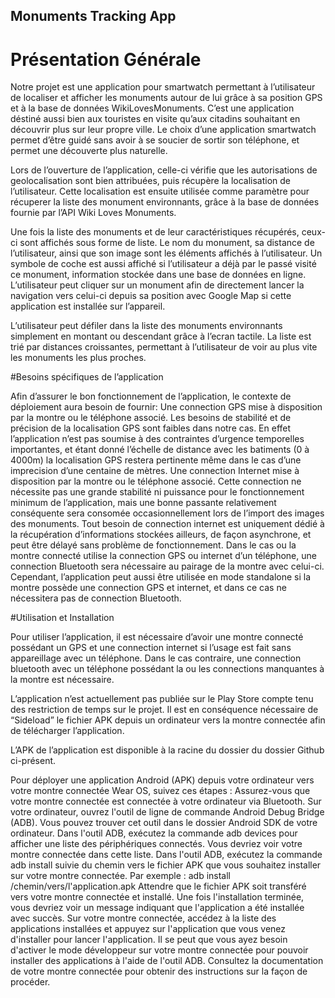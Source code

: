 ## Monuments Tracking App

# Présentation Générale

Notre projet est une application pour smartwatch permettant à l’utilisateur de localiser et afficher les monuments autour de lui grâce à sa position GPS et à la base de données WikiLovesMonuments. C’est une application déstiné aussi bien aux touristes en visite qu’aux citadins souhaitant en découvrir plus sur leur propre ville. Le choix d’une application smartwatch permet d’être guidé sans avoir à se soucier de sortir son téléphone, et permet une découverte plus naturelle.

Lors de l’ouverture de l’application, celle-ci vérifie que les autorisations de geolocalisation sont bien attribuées, puis récupère la localisation de l’utilisateur. Cette localisation est ensuite utilisée comme paramètre pour récuperer la liste des monument environnants, grâce à la base de données fournie par l’API Wiki Loves Monuments.

Une fois la liste des monuments et de leur caractéristiques récupérés, ceux-ci sont affichés sous forme de liste.
Le nom du monument, sa distance de l’utilisateur, ainsi que son image sont les éléments affichés à l’utilisateur. Un symbole de coche est aussi affiché si l’utilisateur a déjà par le passé visité ce monument, information stockée dans une base de données en ligne.
L’utilisateur peut cliquer sur un monument afin de directement lancer la navigation vers celui-ci depuis sa position avec Google Map si cette application est installée sur l’appareil.

L’utilisateur peut défiler dans la liste des monuments environnants simplement en montant ou descendant grâce à l’ecran tactile. La liste est trié par distances croissantes, permettant à l’utilisateur de voir au plus vite les monuments les plus proches.

#Besoins spécifiques de l’application

Afin d’assurer le bon fonctionnement de l’application, le contexte de déploiement aura besoin de fournir:
Une connection GPS mise à disposition par la montre ou le téléphone associé. Les besoins de stabilité et de précision de la localisation GPS sont faibles dans notre cas. En effet l’application n’est pas soumise à des contraintes d’urgence temporelles importantes, et étant donné l’échelle de distance avec les batiments (0 à 4000m) la localisation GPS restera pertinente même dans le cas d’une imprecision d’une centaine de mètres.
Une connection Internet mise à disposition par la montre ou le téléphone associé. Cette connection ne nécessite pas une grande stabilité ni puissance pour le fonctionnement minimum de l’application, mais une bonne passante relativement conséquente sera consomée occasionnellement lors de l’import des images des monuments. Tout besoin de connection internet est uniquement dédié à la récupération d’informations stockées ailleurs, de façon asynchrone, et peut être délayé sans problème de fonctionnement.
Dans le cas ou la montre connecté utilise la connection GPS ou internet d’un téléphone, une connection Bluetooth sera nécessaire au pairage de la montre avec celui-ci. Cependant, l’application peut aussi être utilisée en mode standalone si la montre possède une connection GPS et internet, et dans ce cas ne nécessitera pas de connection Bluetooth.

#Utilisation et Installation

Pour utiliser l’application, il est nécessaire d’avoir une montre connecté possédant un GPS et une connection internet si l’usage est fait sans appareillage avec un téléphone. Dans le cas contraire, une connection bluetooth avec un téléphone possédant la ou les connections manquantes à la montre est nécessaire.

L’application n’est actuellement pas publiée sur le Play Store compte tenu des restriction de temps sur le projet. Il est en conséquence nécessaire de “Sideload” le fichier APK depuis un ordinateur vers la montre connectée afin de télécharger l’application.

L’APK de l’application est disponible à la racine du dossier du dossier Github ci-présent.

Pour déployer une application Android (APK) depuis votre ordinateur vers votre montre connectée Wear OS, suivez ces étapes :
Assurez-vous que votre montre connectée est connectée à votre ordinateur via Bluetooth.
Sur votre ordinateur, ouvrez l'outil de ligne de commande Android Debug Bridge (ADB). Vous pouvez trouver cet outil dans le dossier Android SDK de votre ordinateur.
Dans l'outil ADB, exécutez la commande adb devices pour afficher une liste des périphériques connectés. Vous devriez voir votre montre connectée dans cette liste.
Dans l'outil ADB, exécutez la commande adb install suivie du chemin vers le fichier APK que vous souhaitez installer sur votre montre connectée. Par exemple : adb install /chemin/vers/l'application.apk
Attendre que le fichier APK soit transféré vers votre montre connectée et installé.
Une fois l'installation terminée, vous devriez voir un message indiquant que l'application a été installée avec succès.
Sur votre montre connectée, accédez à la liste des applications installées et appuyez sur l'application que vous venez d'installer pour lancer l'application.
Il se peut que vous ayez besoin d'activer le mode développeur sur votre montre connectée pour pouvoir installer des applications à l'aide de l'outil ADB. Consultez la documentation de votre montre connectée pour obtenir des instructions sur la façon de procéder.
